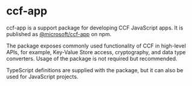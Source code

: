 # ccf-app

ccf-app is a support package for developing CCF JavaScript apps. It is published as [@microsoft/ccf-app](https://www.npmjs.com/package/@microsoft/ccf-app) on npm.

The package exposes commonly used functionality of CCF in high-level APIs,
for example, Key-Value Store access, cryptography, and data type converters.
Usage of the package is not required but recommended.

TypeScript definitions are supplied with the package, but it can also be used for JavaScript projects.
